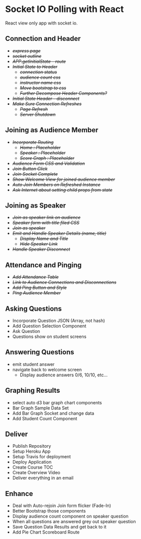Socket IO Polling with React
============================
React view only app with socket io.

Connection and Header
---------------------
* *~~express page~~*
* *~~socket outline~~*
* *~~APP.getInitialState - route~~*
* *~~Initial State to Header~~*
    * *~~connection status~~*
    * *~~audience count css~~*
    * *~~instructor name css~~*
    * *~~Move bootstrap to css~~*
    * *~~Further Decompose Header Components?~~*
* *~~Initial State Header - disconnect~~*
* *~~Make Sure Connection Refreshes~~*
    * *~~Page Refresh~~*
    * *~~Server Shutdown~~*

Joining as Audience Member
--------------------------
* *~~Incorporate Routing~~*
    * *~~Home : Placeholder~~*
    * *~~Speaker : Placeholder~~*
    * *~~Score Graph : Placeholder~~*
* *~~Audience Form CSS and Validation~~*
* *~~Join Button Click~~*
* *~~Join Socket Complete~~*
* *~~Show Welcome View for joined audience member~~*
* *~~Auto Join Members on Refreshed Instance~~*
* *~~Ask Internet about setting child props from state~~*

Joining as Speaker
------------------
* *~~Join as speaker link on audience~~*
* *~~Speaker form with title filed CSS~~*
* *~~Join as speaker~~*
* *~~Emit and Handle Speaker Details (name, title)~~*
    * *~~Display Name and Title~~*
    * *~~Hide Speaker Link~~*
* *~~Handle Speaker Disconnect~~*

Attendance and Pinging
-----------------------
* *~~Add Attendance Table~~*
* *~~Link to Audience Connections and Disconnections~~*
* *~~Add Ping Button and Style~~*
* *~~Ping Audience Member~~*

Asking Questions
----------------
* Incorporate Question JSON (Array, not hash)
* Add Question Selection Component
* Ask Question
* Questions show on student screens

Answering Questions
--------------------
* emit student answer
* navigate back to welcome screen
    * Display audience answers 0/6, 10/10, etc...

Graphing Results
-----------------
* select auto d3 bar graph chart components
* Bar Graph Sample Data Set
* Add Bar Graph Socket and change data
* Add Student Count Component

Deliver
-------
* Publish Repository
* Setup Heroku App
* Setup Travis for deployment
* Deploy Application
* Create Course TOC
* Create Overview Video
* Deliver everything in an email

Enhance
-------
* Deal with Auto-rejoin Join form flicker (Fade-In)
* Better Bootstrap those components
* Display audience count component on speaker question
* When all questions are answered grey out speaker question
* Save Question Data Results and get back to it
* Add Pie Chart Scoreboard Route